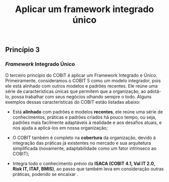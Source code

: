 <div align="center">

  # Aplicar um framework integrado único

</div>

<br>

## Princípio 3

###  *Framework* Integrado Único

O terceiro princípio do COBIT é aplicar um Framework Integrado e Único. Primeiramente, consideramos o COBIT 5 como um modelo integrador, pois ele está alinhado com outros modelos e padrões recentes. Ele reúne uma série de características únicas que permitem que a organização, ao adotá-lo, possa trabalhar com seus negócios olhando sempre o todo. Alguns exemplos dessas características do COBIT estão listadas abaixo:

- Está **alinhado** com padrões e modelos **recentes**, ele reúne uma série de conhecimentos, práticas e padrões criados há pouco tempo, ou seja, padrões mais facilmente adaptáveis à realidade e aos desafios atuais, e nos ajuda a aplicá-los em nossa organização;

- O COBIT também é completo na **cobertura** da organização, devido à integração das práticas já existentes no mercado e sua arquitetura simplificada (novamente, adaptabilidade como um fator intrínseco ao COBIT);

- Integra todo o conhecimento prévio da **ISACA (COBIT 4.1, Val IT 2.0, Risk IT, ITAF, BMIS)**, ao passo que também leva em consideração outras práticas, podendo se encaixar .

